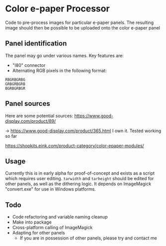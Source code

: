 # Color e-paper Processor
Code to pre-process images for particular e-paper panels. The resulting image should then be possible to be uploaded onto the color e-paper panel 

## Panel identification
The panel may go under various names. Key features are:
- "I80" connector
- Alternating RGB pixels in the following format:
```
RBGRBGRBG
GRBGRBGRB
BGRBGRBGR
```

## Panel sources
Here are some potential sources:
https://www.good-display.com/product/89/

-> https://www.good-display.com/product/365.html I own it. Tested working so far

https://shopkits.eink.com/product-category/color-epaper-modules/

## Usage
Currently this is in early alpha for proof-of-concept and exists as a script which requires user editing. ```tarwidth``` and ```tarheight``` should be edited for other panels, as well as the dithering logic. It depends on ImageMagick "convert.exe" for use in Windows platforms. 

## Todo
- Code refactoring and variable naming cleanup
- Make into package
- Cross-platform calling of ImageMagick
- Adapting for other panels
  - If you are in possession of other panels, please try and contact me
